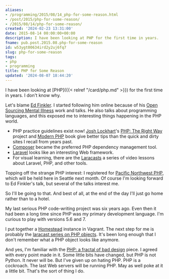```yaml
---
aliases:
- /programming/2015/08/14_php-for-some-reason.html
- /post/2015/php-for-some-reason/
- /2015/08/14/php-for-some-reason/
created: '2024-02-23 13:31:00'
date: 2015-08-14 00:00:00+00:00
description: I have been looking at PHP for the first time in years.
fname: pub.post.2015.08.php-for-some-reason
id: w53ygt00634ird2y2uj6fq7
slug: php-for-some-reason
tags:
- php
- programming
title: PHP for Some Reason
updated: '2024-08-07 18:44:20'
---
```


I have been looking at [PHP]({{< relref "/card/php.md" >}}) for the first time in years. I don't know why.

<!--more-->

Let's blame [Ed Finkler](http://funkatron.com/). I started following him online because of his [Open Sourcing Mental Illness](http://funkatron.com/osmi/) work and talks. He also talks about programming languages, and this exposed me to interesting things happening in the PHP world.

* PHP practice guidelines exist now! [Josh Lockhart](http://joshlockhart.com/)'s [PHP: The Right Way](http://www.phptherightway.com/) project and [Modern PHP](http://shop.oreilly.com/product/0636920033868.do) book give better tips than the quick and dirty sites I recall from years past.
* [Composer](https://getcomposer.org/) became the preferred PHP dependency management tool.
* [Laravel](http://laravel.com/) looks like an interesting Web framework.
* For visual learning, there are the [Laracasts](https://laracasts.com/) a series of video lessons about Laravel, PHP, and other tools.

Topping off the strange PHP interest: I registered for [Pacific Northwest PHP](http://www.pnwphp.com/), which will be held here in Seattle next month. Of course I'm looking forward to Ed Finkler's talk, but several of the talks interest me.

So I'll be going to that. And best of all, at the end of the day I'll just go home rather than to a hotel.

My last serious PHP code-writing project was six years ago. Even then it had been a long time since PHP was my primary development language. I'm curious to play with versions 5.6 and 7.

I put together a [Homestead](http://laravel.com/docs/5.1/homestead) instance in Vagrant. The next step for me is probably the [laracast series on PHP objects](https://laracasts.com/series/object-oriented-bootcamp-in-php). It's been long enough that I don't remember what a PHP object looks like anymore.

And yes, I'm familiar with the [PHP: a fractal of bad design](http://eev.ee/blog/2012/04/09/php-a-fractal-of-bad-design/) piece. I agreed with every point made in it. Some little bits have changed, but PHP is not Python. It never will be. But I've given up on hating PHP. PHP is a cockroach. The last Web servers will be running PHP. May as well poke at it a little bit. That's the sort of thing I do.